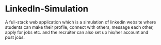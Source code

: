 # LinkedIn-Simulation
A full-stack web application which is a simulation of linkedin website where students can make their profile, connect with others, message each other, apply for jobs etc. and the recruiter can also set up his/her account and post jobs.
